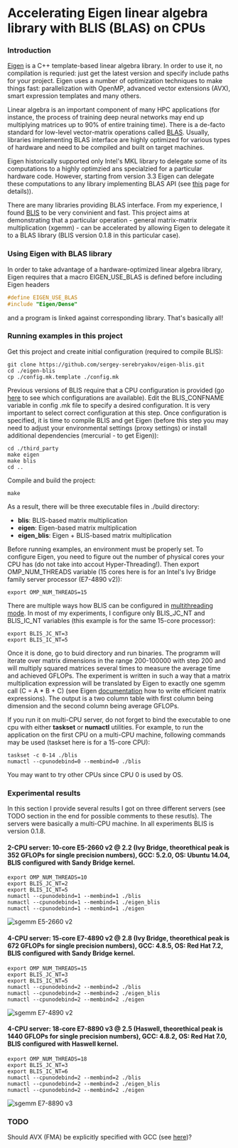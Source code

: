 # Accelerating Eigen linear algebra library with BLIS (BLAS) on CPUs

### Introduction
[Eigen](http://eigen.tuxfamily.org/) is a C++ template-based linear algebra library. In order to use it, no compilation is requried: just get the latest version and specify include paths for your project. Eigen uses a number of optimization techniques to make things fast: parallelization with OpenMP, advanced vector extensions (AVX), smart expression templates and many others.

Linear algebra is an important component of many HPC applications (for instance, the process of training deep neural networks may end up multiplying matrices up to 90% of entire training time). There is a de-facto standard for low-level vector-matrix operations called [BLAS](https://en.wikipedia.org/wiki/Basic_Linear_Algebra_Subprograms). Usually, libraries implementing BLAS interface are highly optimized for various types of hardware and need to be compiled and built on target machines.

Eigen historically supported only Intel's MKL library to delegate some of its computations to a highly optimzied ans specialzied for a particular hardware code. However, starting from version 3.3 Eigen can delegate these computations to any library implementing BLAS API (see [this](http://eigen.tuxfamily.org/dox-devel/TopicUsingBlasLapack.html) page for details)).

There are many libraries providing BLAS interface. From my experience, I found [BLIS](https://github.com/flame/blis) to be very convinient and fast. This project aims at demonstrating that a particular operation - general matrix-matrix multiplication (xgemm) - can be accelerated by allowing Eigen to delegate it to a BLAS library (BLIS version 0.1.8 in this particular case).
### Using Eigen with BLAS library
In order to take advantage of a hardware-optimized linear algebra library, Eigen requires that a macro EIGEN_USE_BLAS is defined before including Eigen headers
```c
#define EIGEN_USE_BLAS
#include "Eigen/Dense"
```
and a program is linked against corresponding library. That's basically all!
### Running examples in this project
Get this project and create initial configuration (required to compile BLIS):
```shell
git clone https://github.com/sergey-serebryakov/eigen-blis.git
cd ./eigen-blis
cp ./config.mk.template ./config.mk
```
Previous versions of BLIS require that a CPU configuration is provided (go [here](https://github.com/flame/blis/tree/0.1.8/config) to see which configurations are available). Edit the BLIS_CONFNAME variable in config .mk file to specify a desired configuration. It is very important to select correct configuration at this step. Once configuration is specified, it is time to compile BLIS and get Eigen (before this step you may need to adjust your environmental settings (proxy settings) or install additional dependencies (mercurial - to get Eigen)):
```shell
cd ./third_party
make eigen
make blis
cd ..
```

Compile and build the project:
```shell
make
```
As a result, there will be three executable files in ./build directory:
  * **blis**: BLIS-based matrix multiplication
  * **eigen**: Eigen-based matrix multiplication
  * **eigen_blis**: Eigen + BLIS-based matrix multiplication

Before running examples, an environment must be properly set. To configure Eigen, you need to figure out the number of physical cores your CPU has (do not take into accout Hyper-Threading!). Then export OMP_NUM_THREADS variable (15 cores here is for an Intel's Ivy Bridge family server processor (E7-4890 v2)):
 ```shell
 export OMP_NUM_THREADS=15
 ```
There are multiple ways how BLIS can be configured in [multithreading mode](https://github.com/flame/blis/wiki/Multithreading). In most of my experiments, I configure only BLIS_JC_NT and BLIS_IC_NT variables (this example is for the same 15-core processor):
 ```shell
 export BLIS_JC_NT=3
 export BLIS_IC_NT=5
 ```
 
Once it is done, go to buid directory and run binaries. The programm will iterate over matrix dimensions in the range 200-100000 with step 200 and will multiply squared matrices several times to measure the average time and achieved GFLOPs. The experiment is written in such a way that a matrix multiplication expression will be translated by Eigen to exactly one sgemm call (C = A * B + C) (see Eigen [documentation](http://eigen.tuxfamily.org/dox/TopicWritingEfficientProductExpression.html) how to write efficient matrix expressions). The output is a two column table with first column being dimension and the second column being average GFLOPs.

If you run it on multi-CPU server, do not forget to bind the executable to one cpu with either **taskset** or **numactl** utilities. For example, to run the application on the first CPU on a multi-CPU machine, following commands may be used (taskset here is for a 15-core CPU):
  ```shell
 taskset -c 0-14 ./blis
 numactl --cpunodebind=0 --membind=0 ./blis
 ```
 You may want to try other CPUs since CPU 0 is used by OS.
 
### Experimental results

In this section I provide several results I got on three different servers (see TODO section in the end for possible comments to these resutls). The servers were basically a multi-CPU machine. In all experiments BLIS is version 0.1.8.

#### 2-CPU server: 10-core E5-2660 v2 @ 2.2 (Ivy Bridge, theorethical peak is 352 GFLOPs for single precision numbers), GCC: 5.2.0, OS: Ubuntu 14.04, BLIS configured with Sandy Bridge kernel.
 
   ```shell
 export OMP_NUM_THREADS=10
 export BLIS_JC_NT=2
 export BLIS_IC_NT=5
 numactl --cpunodebind=1 --membind=1 ./blis
 numactl --cpunodebind=1 --membind=1 ./eigen_blis
 numactl --cpunodebind=1 --membind=1 ./eigen
 ```
 
![sgemm E5-2660 v2](https://docs.google.com/uc?id=0B9MJrpMhxr32di11TzJsdzFoZzQ)

#### 4-CPU server: 15-core E7-4890 v2 @ 2.8 (Ivy Bridge, theorethical peak is 672 GFLOPs for single precision numbers), GCC: 4.8.5, OS: Red Hat 7.2, BLIS configured with Sandy Bridge kernel.
 
 ```shell
 export OMP_NUM_THREADS=15
 export BLIS_JC_NT=3
 export BLIS_IC_NT=5
 numactl --cpunodebind=2 --membind=2 ./blis
 numactl --cpunodebind=2 --membind=2 ./eigen_blis
 numactl --cpunodebind=2 --membind=2 ./eigen
 ```
 
![sgemm E7-4890 v2](https://docs.google.com/uc?id=0B9MJrpMhxr32MVZ4WXVOaGNUUVU)

#### 4-CPU server: 18-core E7-8890 v3 @ 2.5 (Haswell, theorethical peak is 1440 GFLOPs for single precision numbers), GCC: 4.8.2, OS: Red Hat 7.0, BLIS configured with Haswell kernel.

  ```shell
 export OMP_NUM_THREADS=18
 export BLIS_JC_NT=3
 export BLIS_IC_NT=6
 numactl --cpunodebind=2 --membind=2 ./blis
 numactl --cpunodebind=2 --membind=2 ./eigen_blis
 numactl --cpunodebind=2 --membind=2 ./eigen
 ```
 
![sgemm E7-8890 v3](https://docs.google.com/uc?id=0B9MJrpMhxr32NkF3bkgtT3NTMVU)

### TODO
Should AVX (FMA) be explicitly specified with GCC (see [here](http://eigen.tuxfamily.org/index.php?title=3.3))?
